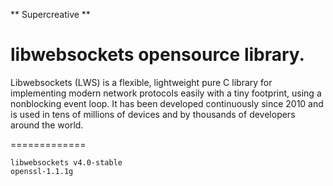 ** Supercreative **

libwebsockets opensource library.
=============

Libwebsockets (LWS) is a flexible, lightweight pure C library for implementing modern network protocols easily with a tiny footprint, using a nonblocking event loop. It has been developed continuously since 2010 and is used in tens of millions of devices and by thousands of developers around the world.

=============

    libwebsockets v4.0-stable
    openssl-1.1.1g
